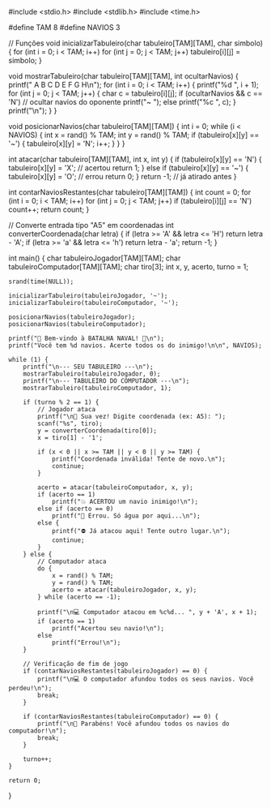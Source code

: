 #include <stdio.h>
#include <stdlib.h>
#include <time.h>

#define TAM 8
#define NAVIOS 3

// Funções
void inicializarTabuleiro(char tabuleiro[TAM][TAM], char simbolo) {
    for (int i = 0; i < TAM; i++)
        for (int j = 0; j < TAM; j++)
            tabuleiro[i][j] = simbolo;
}

void mostrarTabuleiro(char tabuleiro[TAM][TAM], int ocultarNavios) {
    printf("  A B C D E F G H\n");
    for (int i = 0; i < TAM; i++) {
        printf("%d ", i + 1);
        for (int j = 0; j < TAM; j++) {
            char c = tabuleiro[i][j];
            if (ocultarNavios && c == 'N') // ocultar navios do oponente
                printf("~ ");
            else
                printf("%c ", c);
        }
        printf("\n");
    }
}

void posicionarNavios(char tabuleiro[TAM][TAM]) {
    int i = 0;
    while (i < NAVIOS) {
        int x = rand() % TAM;
        int y = rand() % TAM;
        if (tabuleiro[x][y] == '~') {
            tabuleiro[x][y] = 'N';
            i++;
        }
    }
}

int atacar(char tabuleiro[TAM][TAM], int x, int y) {
    if (tabuleiro[x][y] == 'N') {
        tabuleiro[x][y] = 'X'; // acertou
        return 1;
    } else if (tabuleiro[x][y] == '~') {
        tabuleiro[x][y] = 'O'; // errou
        return 0;
    }
    return -1; // já atirado antes
}

int contarNaviosRestantes(char tabuleiro[TAM][TAM]) {
    int count = 0;
    for (int i = 0; i < TAM; i++)
        for (int j = 0; j < TAM; j++)
            if (tabuleiro[i][j] == 'N')
                count++;
    return count;
}

// Converte entrada tipo "A5" em coordenadas
int converterCoordenada(char letra) {
    if (letra >= 'A' && letra <= 'H') return letra - 'A';
    if (letra >= 'a' && letra <= 'h') return letra - 'a';
    return -1;
}

int main() {
    char tabuleiroJogador[TAM][TAM];
    char tabuleiroComputador[TAM][TAM];
    char tiro[3];
    int x, y, acerto, turno = 1;

    srand(time(NULL));
    
    inicializarTabuleiro(tabuleiroJogador, '~');
    inicializarTabuleiro(tabuleiroComputador, '~');

    posicionarNavios(tabuleiroJogador);
    posicionarNavios(tabuleiroComputador);

    printf("🚢 Bem-vindo à BATALHA NAVAL! 🚢\n");
    printf("Você tem %d navios. Acerte todos os do inimigo!\n\n", NAVIOS);

    while (1) {
        printf("\n--- SEU TABULEIRO ---\n");
        mostrarTabuleiro(tabuleiroJogador, 0);
        printf("\n--- TABULEIRO DO COMPUTADOR ---\n");
        mostrarTabuleiro(tabuleiroComputador, 1);

        if (turno % 2 == 1) {
            // Jogador ataca
            printf("\n🧭 Sua vez! Digite coordenada (ex: A5): ");
            scanf("%s", tiro);
            y = converterCoordenada(tiro[0]);
            x = tiro[1] - '1';

            if (x < 0 || x >= TAM || y < 0 || y >= TAM) {
                printf("Coordenada inválida! Tente de novo.\n");
                continue;
            }

            acerto = atacar(tabuleiroComputador, x, y);
            if (acerto == 1)
                printf("💥 ACERTOU um navio inimigo!\n");
            else if (acerto == 0)
                printf("🌊 Errou. Só água por aqui...\n");
            else {
                printf("⛔ Já atacou aqui! Tente outro lugar.\n");
                continue;
            }
        } else {
            // Computador ataca
            do {
                x = rand() % TAM;
                y = rand() % TAM;
                acerto = atacar(tabuleiroJogador, x, y);
            } while (acerto == -1);

            printf("\n💻 Computador atacou em %c%d... ", y + 'A', x + 1);
            if (acerto == 1)
                printf("Acertou seu navio!\n");
            else
                printf("Errou!\n");
        }

        // Verificação de fim de jogo
        if (contarNaviosRestantes(tabuleiroJogador) == 0) {
            printf("\n💻 O computador afundou todos os seus navios. Você perdeu!\n");
            break;
        }

        if (contarNaviosRestantes(tabuleiroComputador) == 0) {
            printf("\n🎉 Parabéns! Você afundou todos os navios do computador!\n");
            break;
        }

        turno++;
    }

    return 0;
}

